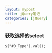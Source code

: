 ```yaml
---
layout: mypost
title: jQuery笔记
categories: [jQuery]
---
```


### 获取选择的select

```
$("#O_Type").val();
```